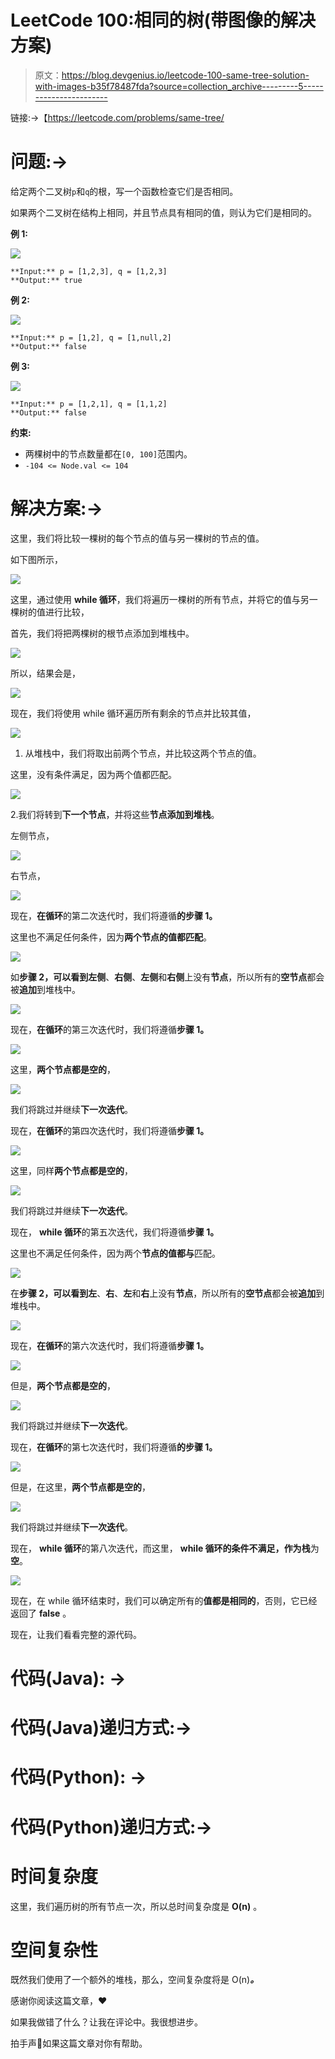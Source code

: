 # LeetCode 100:相同的树(带图像的解决方案)

> 原文：<https://blog.devgenius.io/leetcode-100-same-tree-solution-with-images-b35f78487fda?source=collection_archive---------5----------------------->

链接:→【https://leetcode.com/problems/same-tree/ 

# 问题:→

给定两个二叉树`p`和`q`的根，写一个函数检查它们是否相同。

如果两个二叉树在结构上相同，并且节点具有相同的值，则认为它们是相同的。

**例 1:**

![](img/a25e1da8c55f2ad15d9e27edf2526030.png)

```
**Input:** p = [1,2,3], q = [1,2,3]
**Output:** true
```

**例 2:**

![](img/22ff4fbb4ddce37d0e74dcbed022574f.png)

```
**Input:** p = [1,2], q = [1,null,2]
**Output:** false
```

**例 3:**

![](img/8f8e67d20103c6cdfafee42a9bcd46e4.png)

```
**Input:** p = [1,2,1], q = [1,1,2]
**Output:** false
```

**约束:**

*   两棵树中的节点数量都在`[0, 100]`范围内。
*   `-104 <= Node.val <= 104`

# 解决方案:→

这里，我们将比较一棵树的每个节点的值与另一棵树的节点的值。

如下图所示，

![](img/84fec111b45f0ea35fc62d3ef00863e6.png)

这里，通过使用 **while 循环**，我们将遍历一棵树的所有节点，并将它的值与另一棵树的值进行比较，

首先，我们将把两棵树的根节点添加到堆栈中。

![](img/663fb79adb6bcaf33f45f9e5f3ff6817.png)

所以，结果会是，

![](img/7605cc53f01ddfd82329eb5cd9ddbb5f.png)

现在，我们将使用 while 循环遍历所有剩余的节点并比较其值，

![](img/00682bac909392a36ca6fb79ab676520.png)

1.  从堆栈中，我们将取出前两个节点，并比较这两个节点的值。

这里，没有条件满足，因为两个值都匹配。

![](img/7b42a0d0a70a0f4d6506f4b16804f1f5.png)

2.我们将转到**下一个节点**，并将这些**节点添加到堆栈**。

左侧节点，

![](img/18f6aca4bc50e38a48760e950e45dd50.png)

右节点，

![](img/ecbbfe3f813103f6bad57964394e3bd3.png)

现在，**在循环**的第二次迭代时，我们将遵循**的步骤 1。**

这里也不满足任何条件，因为**两个节点的值都匹配**。

![](img/83b74524734e6ed30a15325d196aa987.png)

如**步骤 2，**可以看到**左侧**、**右侧**、**左侧**和**右侧**上没有**节点**，所以所有的**空节点**都会被**追加**到堆栈中。

![](img/636d88bbe8f8b8e93f98919ea9b99833.png)

现在，**在循环**的第三次迭代时，我们将遵循**步骤 1。**

![](img/b3a2b1e3f63cc8c7e7f597a8e145af88.png)

这里，**两个节点都是空的**，

![](img/36c75cbba52c0e9cda79318349beded5.png)

我们将跳过并继续**下一次迭代**。

现在，**在循环**的第四次迭代时，我们将遵循**步骤 1。**

![](img/df8ee2826333ba31c12b8d2ad9e17654.png)

这里，同样**两个节点都是空的**，

![](img/3b89fbdc68f885abb7d31a12814e4c49.png)

我们将跳过并继续**下一次迭代**。

现在， **while 循环**的第五次迭代，我们将遵循**步骤 1。**

这里也不满足任何条件，因为两个**节点的值都与**匹配。

![](img/b26ec229bbe0394b3e3ec2806b15a244.png)

在**步骤 2，**可以看到**左**、**右**、**左**和**右**上没有**节点**，所以所有的**空节点**都会被**追加**到堆栈中。

![](img/2dc0eea6c86299cccefa94077342ef63.png)

现在，**在循环**的第六次迭代时，我们将遵循**步骤 1。**

![](img/e8576ac54df899c4103145a33d0025ef.png)

但是，**两个节点都是空的**，

![](img/aa4eadc828a3d3597b06a27a2edba66a.png)

我们将跳过并继续**下一次迭代**。

现在，**在循环**的第七次迭代时，我们将遵循**的步骤 1。**

![](img/fc1486b557b1c7d5b0560417a6a44213.png)

但是，在这里，**两个节点都是空的**，

![](img/9b8e7f6ee5449ef0ca33dcb8596f82b1.png)

我们将跳过并继续**下一次迭代**。

现在， **while 循环**的第八次迭代，而这里， **while 循环的条件不满足，**作为**栈**为**空**。

![](img/00682bac909392a36ca6fb79ab676520.png)

现在，在 while 循环结束时，我们可以确定所有的**值都是相同的**，否则，它已经返回了 **false** 。

现在，让我们看看完整的源代码。

# 代码(Java): →

# 代码(Java)递归方式:→

# 代码(Python): →

# 代码(Python)递归方式:→

# 时间复杂度

这里，我们遍历树的所有节点一次，所以总时间复杂度是 **O(n)** 。

# 空间复杂性

既然我们使用了一个额外的堆栈，那么，空间复杂度将是 O(n)***。***

感谢你阅读这篇文章，❤

如果我做错了什么？让我在评论中。我很想进步。

拍手声👏如果这篇文章对你有帮助。